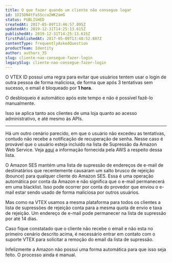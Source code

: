 ```yaml
---
title: O que fazer quando um cliente não consegue logar
id: 1DISDN4tFaSSccu2WK2amG
status: PUBLISHED
createdAt: 2017-05-09T13:46:57.095Z
updatedAt: 2019-12-31T14:25:13.615Z
publishedAt: 2019-12-31T14:25:13.615Z
firstPublishedAt: 2017-05-09T13:48:52.807Z
contentType: frequentlyAskedQuestion
productTeam: Identity
author: authors_35
slug: cliente-nao-consegue-fazer-login
legacySlug: cliente-nao-consegue-fazer-login
---
```


O VTEX ID possui uma regra para evitar que usuários tentem usar o login de outra pessoa de forma maliciosa, de forma que após 3 tentativas sem sucesso, o email é bloqueado por __1 hora__.

O desbloqueio é automático após este tempo e não é possível fazê-lo manualmente.

Isso se aplica tanto aos clientes de uma loja quanto ao acesso administrativo, e até mesmo às APIs.

---


Há um outro cenário parecido, em que o usuário não excedeu as tentativas, contudo não recebe a notificação de recuperação de senha. Nesse caso é provável que o usuário esteja incluido na lista de Supressão da Amazon Web Service. Veja [aqui](http://docs.aws.amazon.com/ses/latest/DeveloperGuide/remove-from-suppression-list.html) a informação fornecida pela AWS a respeito dessa lista.

O Amazon SES mantém uma lista de supressão de endereços de e-mail de destinatários que recentemente causaram um salto brusco de rejeição (bounce) para qualquer cliente do Amazon SES. Essa é uma operação automática por conta da Amazon e não significa que o e-mail permanecerá em uma blacklist. Isso pode ocorrer por conta do provedor que enviou o e-mail estar sendo usado de forma maliciosa por outros usuários.

Mas como na VTEX usamos a mesma plataforma para todos os clientes a lista de supressões de rejeição conta para a mesma quota de envio e taxa de rejeição. Um endereço de e-mail pode permanecer na lista de supressão por até 14 dias.

Caso fique constatado que o cliente não recebe o email e não esta no primeiro cenário descrito acima, é necessário entrar em contato com o suporte VTEX para solicitar a remoção do email da lista de supressão.

Infelizmente a Amazon não possui uma forma automática para que isso seja feito. O processo ainda é manual.
